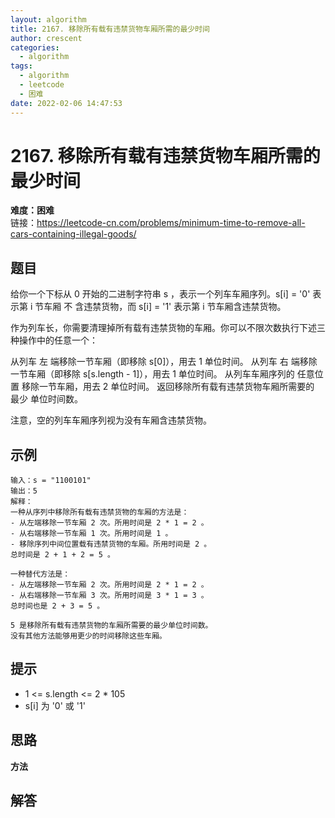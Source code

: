 ```yaml
---
layout: algorithm
title: 2167. 移除所有载有违禁货物车厢所需的最少时间
author: crescent
categories:
  - algorithm
tags:
  - algorithm
  - leetcode
  - 困难
date: 2022-02-06 14:47:53
---
```

# 2167. 移除所有载有违禁货物车厢所需的最少时间
**难度：困难**  
链接：https://leetcode-cn.com/problems/minimum-time-to-remove-all-cars-containing-illegal-goods/
## 题目
给你一个下标从 0 开始的二进制字符串 s ，表示一个列车车厢序列。s[i] = '0' 表示第 i 节车厢 不 含违禁货物，而 s[i] = '1' 表示第 i 节车厢含违禁货物。

作为列车长，你需要清理掉所有载有违禁货物的车厢。你可以不限次数执行下述三种操作中的任意一个：

从列车 左 端移除一节车厢（即移除 s[0]），用去 1 单位时间。
从列车 右 端移除一节车厢（即移除 s[s.length - 1]），用去 1 单位时间。
从列车车厢序列的 任意位置 移除一节车厢，用去 2 单位时间。
返回移除所有载有违禁货物车厢所需要的 最少 单位时间数。

注意，空的列车车厢序列视为没有车厢含违禁货物。

## 示例
```
输入：s = "1100101"
输出：5
解释：
一种从序列中移除所有载有违禁货物的车厢的方法是：
- 从左端移除一节车厢 2 次。所用时间是 2 * 1 = 2 。
- 从右端移除一节车厢 1 次。所用时间是 1 。
- 移除序列中间位置载有违禁货物的车厢。所用时间是 2 。
总时间是 2 + 1 + 2 = 5 。

一种替代方法是：
- 从左端移除一节车厢 2 次。所用时间是 2 * 1 = 2 。
- 从右端移除一节车厢 3 次。所用时间是 3 * 1 = 3 。
总时间也是 2 + 3 = 5 。

5 是移除所有载有违禁货物的车厢所需要的最少单位时间数。
没有其他方法能够用更少的时间移除这些车厢。
```

## 提示
+ 1 <= s.length <= 2 * 105
+ s[i] 为 '0' 或 '1'

## 思路
**方法**  


## 解答
``` python

```